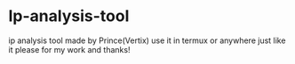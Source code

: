 # Ip-analysis-tool
ip analysis tool made by Prince(Vertix)
use it in termux or anywhere just like it please for my work and thanks!
